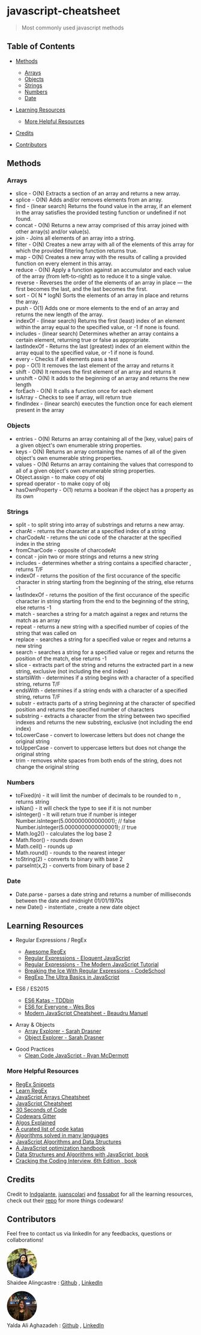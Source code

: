 <!-- omit in toc -->
# javascript-cheatsheet

>Most commonly used javascript methods

<!-- omit in toc -->
## Table of Contents
- [Methods](#methods)
  - [Arrays](#arrays)
  - [Objects](#objects)
  - [Strings](#strings)
  - [Numbers](#numbers)
  - [Date](#date)

- [Learning Resources](#learning-resources)
  - [More Helpful Resources](#more-helpful-resources)
- [Credits](#credits)
- [Contributors](#contributors)

## Methods
### Arrays
* slice - O(N) Extracts a section of an array and returns a new array.
* splice - O(N) Adds and/or removes elements from an array.
* find - (linear search) Returns the found value in the array, if an element in the array satisfies the provided testing function or undefined if not found.
* concat - O(N) Returns a new array comprised of this array joined with other array(s) and/or value(s).
* join - Joins all elements of an array into a string.
* filter - O(N) Creates a new array with all of the elements of this array for which the provided filtering function returns true.
* map - O(N) Creates a new array with the results of calling a provided function on every element in this array.
* reduce - O(N) Apply a function against an accumulator and each value of the array (from left-to-right) as to reduce it to a single value.
* reverse - Reverses the order of the elements of an array in place — the first becomes the last, and the last becomes the first.
* sort - O( N * logN) Sorts the elements of an array in place and returns the array.
* push - O(1) Adds one or more elements to the end of an array and returns the new length of the array.
* indexOf - (linear search) Returns the first (least) index of an element within the array equal to the specified value, or -1 if none is found.
* includes - (linear search) Determines whether an array contains a certain element, returning true or false as appropriate.
* lastIndexOf - Returns the last (greatest) index of an element within the array equal to the specified value, or -1 if none is found.
* every - Checks if all elements pass a test
* pop - O(1) It removes the last element of the array and returns it
* shift - O(N) It removes the first element of an array and returns it
* unshift - O(N) It adds to the beginning of an array and returns the new length
* forEach - O(N) It calls a function once for each element
* isArray - Checks to see if array, will return true
* findIndex - (linear search) executes the function once for each element present in the array

### Objects
* entries - O(N) Returns an array containing all of the [key, value] pairs of a given object's own enumerable string properties.
* keys - O(N) Returns an array containing the names of all of the given object's own enumerable string properties.
* values - O(N) Returns an array containing the values that correspond to all of a given object's own enumerable string properties.
* Object.assign - to make copy of obj
* spread operator - to make copy of obj
* hasOwnProperty - O(1) returns a boolean if the object has a property as its own 

### Strings
* split - to split string into array of substrings and returns a new array.
* charAt - returns the character at a specified index of a string
* charCodeAt - returns the uni code of the character at the specified index in the string
* fromCharCode - opposite of charcodeAt
* concat - join two or more strings and returns a new string
* includes - determines whether a string contains a specified character , returns T/F
* indexOf - returns the position of the first occurance of the specific character in string starting from the beginning of the string, else returns -1
* lastIndexOf - returns the position of the first occurance of the specific character in string starting from the end to the beginning of the string, else returns -1
* match - searches a string for a match against a regex and returns the match as an array
* repeat - returns a new string with a specified number of copies of the string that was called on
* replace - searches a string for a specified value or regex and returns a new string 
* search - searches a string for a specified value or regex and returns the position of the match, else returns -1
* slice - extracts part of the string and returns the extracted part in a new string, exclusive (not including the end index)
* startsWith - determines if a string begins with a character of a specified string, returns T/F
* endsWith - determines if a string ends with a character of a specified string, returns T/F
* substr - extracts parts of a string beginning at the character of specified position and returns the specified number of characters
* substring - extracts a character from the string between two specified indexes and returns the new substring, exclusive (not including the end index)
* toLowerCase - convert to lowercase letters but does not change the original string
* toUpperCase - convert to uppercase letters but does not change the original string
* trim - removes white spaces from both ends of the string, does not change the original string


### Numbers
* toFixed(n) - it will limit the number of decimals to be rounded to n , returns string
* isNan()    - it will check the type to see if it is not number
* isInteger() - It will return true if number is integer
Number.isInteger(5.000000000000001); // false
Number.isInteger(5.0000000000000001); // true 
* Math.log2() - calculates the log base 2
* Math.floor() - rounds down
* Math.ceil() - rounds up
* Math.round() - rounds to the nearest integer
* toString(2) - converts to binary with base 2
* parseInt(x,2) - converts from binary of base 2


### Date
* Date.parse -  parses a date string and returns a number of milliseconds between the date and midnight 01/01/1970s
* new Date() - instentiate , create a new date object


## Learning Resources

- Regular Expressions / RegEx

  - [Awesome RegEx](https://github.com/aloisdg/awesome-regex)
  - [Regular Expressions - Eloquent JavaScript](https://eloquentjavascript.net/09_regexp.html)
  - [Regular Expressions - The Modern JavaScript Tutorial](https://javascript.info/regexp-introduction)
  - [Breaking the Ice With Regular Expressions - CodeSchool](https://www.pluralsight.com/courses/code-school-breaking-the-ice-with-regular-expressions)
  - [RegExp The Ultra Basics in JavaScript](https://www.youtube.com/watch?v=VrT3TRDDE4M)

* ES6 / ES2015

  - [ES6 Katas - TDDbin](http://es6katas.org)
  - [ES6 for Everyone - Wes Bos](https://es6.io)
  - [Modern JavaScript Cheatsheet - Beaudru Manuel](https://github.com/mbeaudru/modern-js-cheatsheet)

- Array & Objects
  - [Array Explorer - Sarah Drasner](https://sdras.github.io/array-explorer)
  - [Object Explorer - Sarah Drasner](https://sdras.github.io/object-explorer)

* Good Practices
  - [Clean Code JavaScript - Ryan McDermott](https://github.com/ryanmcdermott/clean-code-javascript)

### More Helpful Resources

- [RegEx Snippets](https://github.com/jeffreyshen19/RegEx-Snippets)
- [Learn RegEx](https://github.com/zeeshanu/learn-regex)
- [JavaScript Arrays Cheatsheet](https://devhints.io/js-array)
- [JavaScript Cheatsheet](https://github.com/LeCoupa/awesome-cheatsheets/blob/master/languages/javascript.js)
- [30 Seconds of Code](https://github.com/Chalarangelo/30-seconds-of-code)
- [Codewars Gitter](https://gitter.im/Codewars/codewars.com)
- [Algos Explained](https://www.youtube.com/channel/UCwsRKWt23kxOL1Fb73i0uUg/videos)
- [A curated list of code katas](https://github.com/gamontal/awesome-katas)
- [Algorithms solved in many languages](https://github.com/marcosfede/algorithms)
- [JavaScript Algorithms and Data Structures](https://github.com/trekhleb/javascript-algorithms)
- [A JavaScript optimization handbook](https://mythbusters.js.org)
- [Data Structures and Algorithms with JavaScript ,book](https://github.com/ontiyonke/book-1/blob/master/%5BJAVASCRIPT%5D%5BData%20Structures%20and%20Algorithms%20with%20JavaScript%5D.pdf)
- [Cracking the Coding Interview, 6th Edition , book](https://github.com/alxerg/Books-1/blob/master/Cracking%20the%20Coding%20Interview%2C%206th%20Edition%20189%20Programming%20Questions%20and%20Solutions.pdf)

## Credits
Credit to [lndgalante](https://github.com/lndgalante), [juanscolari](https://github.com/juanscolari) and [fossabot](https://github.com/fossabot) for all the learning resources, check out their [repo](https://github.com/lndgalante/codewars-katas) for more things codewars!

## Contributors

Feel free to contact us via linkedIn for any feedbacks, questions or collaborations! 

<img src="./assets/images/Shaidee3.png" width="80px"> <br>
Shaidee Alingcastre : 
[Github](https://github.com/sali6798) ,
[LinkedIn](https://www.linkedin.com/in/shaidee-alingcastre/)

<img src="./assets/images/yalda4.png" width="80px"> <br>
Yalda Ali Aghazadeh : 
[Github](https://github.com/zahraaliaghazadeh) ,
[LinkedIn](www.linkedin.com/in/yalda-aghazade)
